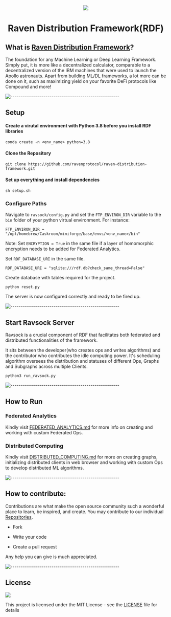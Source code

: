<div align="center">
  <img src="https://static.wixstatic.com/media/8e555b_b0053aa9f21e4ff2bed34105ef06189d~mv2_d_4703_2828_s_4_2.png/v1/fill/w_156,h_86,al_c,q_85,usm_0.66_1.00_0.01/RP-Logo-B.webp">
<h1> Raven Distribution Framework(RDF) </h1>
</div>


## What is [Raven Distribution Framework](https://www.ravenprotocol.com)?
The foundation for any Machine Learning or Deep Learning Framework. Simply put, it is more like a decentralized calculator, comparable to a decentralized version of the IBM machines that were used to launch the Apollo astronauts. Apart from building ML/DL frameworks, a lot more can be done on it, such as maximizing yield on your favorite DeFi protocols like Compound and more!

<!-- ![-----------------------------------------------------](https://raw.githubusercontent.com/andreasbm/readme/master/assets/lines/solar.png)

## Features
 -->


![-----------------------------------------------------](https://raw.githubusercontent.com/andreasbm/readme/master/assets/lines/solar.png)


## Setup 
    
#### Create a virutal environment with Python 3.8 before you install RDF libraries
    conda create -n <env_name> python=3.8

#### Clone the Repository
    git clone https://github.com/ravenprotocol/raven-distribution-framework.git
#### Set up everything and install dependencies
    sh setup.sh

### Configure Paths
Navigate to ```ravsock/config.py``` and set the ```FTP_ENVIRON_DIR``` variable to the ```bin``` folder of your python virtual environment. For instance: 
    
    FTP_ENVIRON_DIR = "/opt/homebrew/Caskroom/miniforge/base/envs/<env_name>/bin"

Note: Set ```ENCRYPTION = True``` in the same file if a layer of homomorphic encryption needs to be added for Federated Analytics.

Set ```RDF_DATABASE_URI``` in the same file.

    RDF_DATABASE_URI = "sqlite:///rdf.db?check_same_thread=False"

Create database with tables required for the project.

    python reset.py  

The server is now configured correctly and ready to be fired up.

![-----------------------------------------------------](https://raw.githubusercontent.com/andreasbm/readme/master/assets/lines/solar.png)

## Start Ravsock Server

Ravsock is a crucial component of RDF that facilitates both federated and distributed functionalities of the framework. 

It sits between the developer(who creates ops and writes algorithms) and the contributor who contributes the idle computing power. It's scheduling algorithm oversees the distribution and statuses of different Ops, Graphs and Subgraphs across multiple Clients. 

    python3 run_ravsock.py


![-----------------------------------------------------](https://raw.githubusercontent.com/andreasbm/readme/master/assets/lines/solar.png)


## How to Run

### Federated Analytics 

Kindly visit [FEDERATED_ANALYTICS.md](FEDERATED_ANALYTICS.md) for more info on creating and working with custom Federated Ops.

### Distributed Computing

Kindly visit [DISTRIBUTED_COMPUTING.md](DISTRIBUTED_COMPUTING.md) for more on creating graphs, initializing distributed clients in web browser and working with custom Ops to develop distributed ML algorithms.
   
![-----------------------------------------------------](https://raw.githubusercontent.com/andreasbm/readme/master/assets/lines/solar.png)


## How to contribute:

Contributions are what make the open source community such a wonderful place to learn, be inspired, and create. You may contribute to our individual [Repositories](https://github.com/ravenprotocol). 

- Fork

- Write your code

- Create a pull request

Any help you can give is much appreciated.

![-----------------------------------------------------](https://raw.githubusercontent.com/andreasbm/readme/master/assets/lines/solar.png)

## License

<a href="https://github.com/ravenprotocol/raven-distribution-framework/blob/master/LICENSE"><img src="https://img.shields.io/github/license/ravenprotocol/raven-distribution-framework"></a>

This project is licensed under the MIT License - see the [LICENSE](LICENSE) file for details